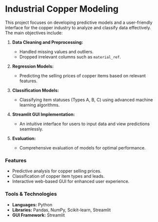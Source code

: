 # Industrial Copper Modeling  

This project focuses on developing predictive models and a user-friendly interface for the copper industry to analyze and classify data effectively. The main objectives include:  

1. **Data Cleaning and Preprocessing:**  
   - Handled missing values and outliers.  
   - Dropped irrelevant columns such as `material_ref`.  

2. **Regression Models:**  
   - Predicting the selling prices of copper items based on relevant features.  

3. **Classification Models:**  
   - Classifying item statuses (Types A, B, C) using advanced machine learning algorithms.  

4. **Streamlit GUI Implementation:**  
   - An intuitive interface for users to input data and view predictions seamlessly.  

5. **Evaluation:**  
   - Comprehensive evaluation of models for optimal performance.  

### Features  
- Predictive analysis for copper selling prices.  
- Classification of copper item types and leads.  
- Interactive web-based GUI for enhanced user experience.  

### Tools & Technologies  
- **Languages:** Python  
- **Libraries:** Pandas, NumPy, Scikit-learn, Streamlit  
- **GUI Framework:** Streamlit  

